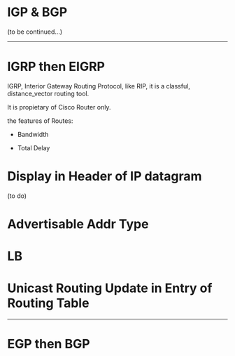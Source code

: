 # IGP & BGP

(to be continued...)

------------------
# IGRP then EIGRP

IGRP, Interior Gateway Routing Protocol, like RIP, it is a classful, distance_vector routing tool.

It is propietary of Cisco Router only.

the features of Routes:

* Bandwidth

* Total Delay

# Display in Header of IP datagram

(to do)

# Advertisable Addr Type

# LB

# Unicast Routing Update in Entry of Routing Table

------------------
# EGP then BGP


